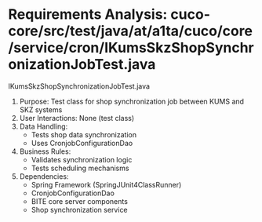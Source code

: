 # Requirements Analysis: cuco-core/src/test/java/at/a1ta/cuco/core/service/cron/IKumsSkzShopSynchronizationJobTest.java

IKumsSkzShopSynchronizationJobTest.java
1. Purpose: Test class for shop synchronization job between KUMS and SKZ systems
2. User Interactions: None (test class)
3. Data Handling:
   - Tests shop data synchronization
   - Uses CronjobConfigurationDao
4. Business Rules:
   - Validates synchronization logic
   - Tests scheduling mechanisms
5. Dependencies:
   - Spring Framework (SpringJUnit4ClassRunner)
   - CronjobConfigurationDao
   - BITE core server components
   - Shop synchronization service